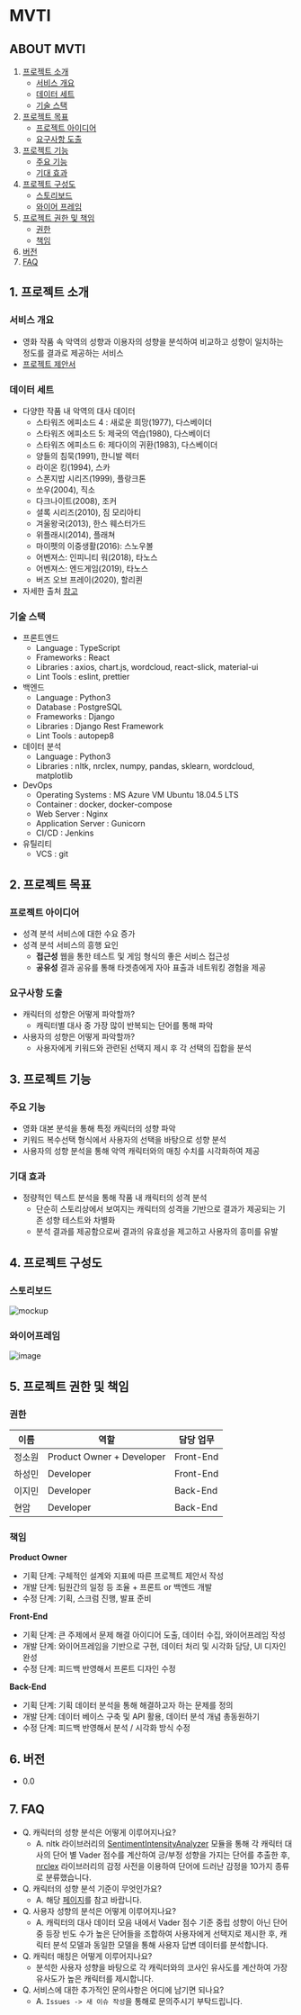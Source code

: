 # MVTI

## ABOUT MVTI

1. [프로젝트 소개](#1-프로젝트-소개)
   - [서비스 개요](#서비스-개요)
   - [데이터 세트](#데이터-세트)
   - [기술 스택](#기술-스택)
2. [프로젝트 목표](#2-프로젝트-목표)
   - [프로젝트 아이디어](#프로젝트-아이디어)
   - [요구사항 도출](#요구사항-도출)
3. [프로젝트 기능](#3-프로젝트-기능)
   - [주요 기능](#주요-기능)
   - [기대 효과](#기대-효과)
4. [프로젝트 구성도](#4-프로젝트-구성도)
   - [스토리보드](#스토리보드)
   - [와이어 프레임](#와이어-프레임)
5. [프로젝트 권한 및 책임](#5-프로젝트-권한-및-책임)
   - [권한](#권한)
   - [책임](#책임)
6. [버전](#6-버전)
7. [FAQ](#7-FAQ)

## 1. 프로젝트 소개
### 서비스 개요

- 영화 작품 속 악역의 성향과 이용자의 성향을 분석하여 비교하고 성향이 일치하는 정도를 결과로 제공하는 서비스
- [프로젝트 제안서](https://www.notion.so/75f92035db464471bd947cf7ef3abca0)

### 데이터 세트

- 다양한 작품 내 악역의 대사 데이터
  - 스타워즈 에피소드 4 : 새로운 희망(1977), 다스베이더
  - 스타워즈 에피소드 5: 제국의 역습(1980), 다스베이더
  - 스타워즈 에피소드 6: 제다이의 귀환(1983), 다스베이더
  - 양들의 침묵(1991), 한니발 렉터
  - 라이온 킹(1994), 스카
  - 스폰지밥 시리즈(1999), 플랑크톤
  - 쏘우(2004), 직소
  - 다크나이트(2008), 조커
  - 셜록 시리즈(2010), 짐 모리아티
  - 겨울왕국(2013), 한스 웨스터가드
  - 위플래시(2014), 플래쳐
  - 마이펫의 이중생활(2016): 스노우볼
  - 어벤져스: 인피니티 워(2018), 타노스
  - 어벤져스: 엔드게임(2019), 타노스
  - 버즈 오브 프레이(2020), 할리퀸
- 자세한 출처 [참고](https://www.notion.so/fb9f17e552494976ae091dc72438ca69)

### 기술 스택

- 프론트엔드
  - Language : TypeScript
  - Frameworks : React
  - Libraries : axios, chart.js, wordcloud, react-slick, material-ui
  - Lint Tools : eslint, prettier
- 백엔드
  - Language : Python3
  - Database : PostgreSQL 
  - Frameworks : Django
  - Libraries : Django Rest Framework
  - Lint Tools : autopep8
- 데이터 분석
  - Language : Python3
  - Libraries : nltk, nrclex, numpy, pandas, sklearn, wordcloud, matplotlib
- DevOps
  - Operating Systems : MS Azure VM Ubuntu 18.04.5 LTS
  - Container : docker, docker-compose
  - Web Server : Nginx
  - Application Server : Gunicorn
  - CI/CD : Jenkins
- 유틸리티
  - VCS : git 

## 2. 프로젝트 목표

### 프로젝트 아이디어

- 성격 분석 서비스에 대한 수요 증가
- 성격 분석 서비스의 흥행 요인
  - **접근성** 웹을 통한 테스트 및 게임 형식의 좋은 서비스 접근성
  - **공유성** 결과 공유를 통해 타겟층에게 자아 표출과 네트워킹 경험을 제공

### 요구사항 도출

- 캐릭터의 성향은 어떻게 파악할까?
  - 캐릭터별 대사 중 가장 많이 반복되는 단어를 통해 파악
- 사용자의 성향은 어떻게 파악할까?
  - 사용자에게 키워드와 관련된 선택지 제시 후 각 선택의 집합을 분석

## 3. 프로젝트 기능

### 주요 기능

- 영화 대본 분석을 통해 특정 캐릭터의 성향 파악
- 키워드 복수선택 형식에서 사용자의 선택을 바탕으로 성향 분석
- 사용자의 성향 분석을 통해 악역 캐릭터와의 매칭 수치를 시각화하여 제공

### 기대 효과

- 정량적인 텍스트 분석을 통해 작품 내 캐릭터의 성격 분석
  - 단순히 스토리상에서 보여지는 캐릭터의 성격을 기반으로 결과가 제공되는 기존 성향 테스트와 차별화
  - 분석 결과를 제공함으로써 결과의 유효성을 제고하고 사용자의 흥미를 유발

## 4. 프로젝트 구성도

### 스토리보드

![mockup](/uploads/66f83e15aeafd152814c1e61fd47f843/mockup.png)

### 와이어프레임

![image](/uploads/ae2186b9feac771bdc252593f509d828/image.png)

## 5. 프로젝트 권한 및 책임

### 권한

| 이름   | 역할                      | 담당 업무 |
| ------ | ------------------------- | --------- |
| 정소원 | Product Owner + Developer | Front-End |
| 하성민 | Developer                 | Front-End |
| 이지민 | Developer                 | Back-End  |
| 현암   | Developer                 | Back-End  |

### 책임

**Product Owner**

- 기획 단계: 구체적인 설계와 지표에 따른 프로젝트 제안서 작성
- 개발 단계: 팀원간의 일정 등 조율 + 프론트 or 백엔드 개발
- 수정 단계: 기획, 스크럼 진행, 발표 준비

**Front-End**

- 기획 단계: 큰 주제에서 문제 해결 아이디어 도출, 데이터 수집, 와이어프레임 작성
- 개발 단계: 와이어프레임을 기반으로 구현, 데이터 처리 및 시각화 담당, UI 디자인 완성
- 수정 단계: 피드백 반영해서 프론트 디자인 수정

**Back-End**

- 기획 단계: 기획 데이터 분석을 통해 해결하고자 하는 문제를 정의
- 개발 단계: 데이터 베이스 구축 및 API 활용, 데이터 분석 개념 총동원하기
- 수정 단계: 피드백 반영해서 분석 / 시각화 방식 수정

## 6. 버전

- 0.0

## 7. FAQ

- Q. 캐릭터의 성향 분석은 어떻게 이루어지나요? 
  - A. nltk 라이브러리의 [SentimentIntensityAnalyzer](https://www.nltk.org/_modules/nltk/sentiment/vader.html#SentimentIntensityAnalyzer) 모듈을 통해 각 캐릭터 대사의 단어 별 Vader 점수를 계산하여 긍/부정 성향을 가지는 단어를 추출한 후, [nrclex](https://github.com/metalcorebear/NRCLex) 라이브러리의 감정 사전을 이용하여 단어에 드러난 감정을 10가지 종류로 분류했습니다. 
- Q. 캐릭터의 성향 분석 기준이 무엇인가요?
  - A. 해당 [페이지](https://www.notion.so/5f055f440c1f413d83f4cd160c0df47f?v=65fbef7f4a9a419a908efd103d548149)를 참고 바랍니다. 
- Q. 사용자 성향의 분석은 어떻게 이루어지나요? 
  - A. 캐릭터의 대사 데이터 모음 내에서 Vader 점수 기준 중립 성향이 아닌 단어 중 등장 빈도 수가 높은 단어들을 조합하여 사용자에게 선택지로 제시한 후, 캐릭터 분석 모델과 동일한 모델을 통해 사용자 답변 데이터를 분석합니다. 
- Q. 캐릭터 매칭은 어떻게 이루어지나요? 
  - 분석한 사용자 성향을 바탕으로 각 캐릭터와의 코사인 유사도를 계산하여 가장 유사도가 높은 캐릭터를 제시합니다.
- Q. 서비스에 대한 추가적인 문의사항은 어디에 남기면 되나요?
  - A. `Issues -> 새 이슈 작성`을 통해로 문의주시기 부탁드립니다. 